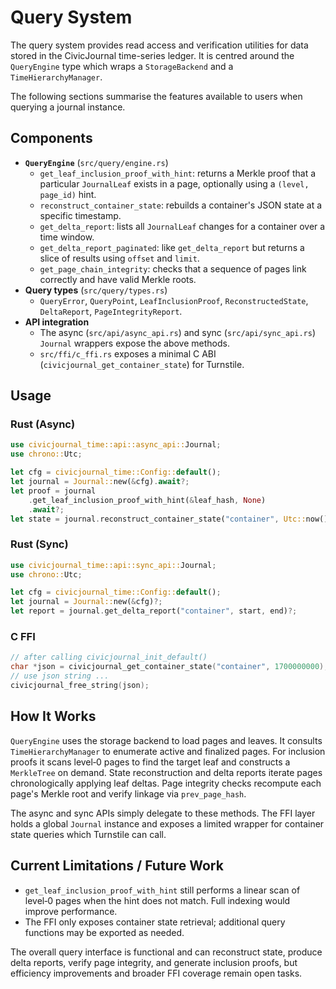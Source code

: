 # Query System

The query system provides read access and verification utilities for data stored in the CivicJournal time-series ledger.  It is centred around the `QueryEngine` type which wraps a `StorageBackend` and a `TimeHierarchyManager`.

The following sections summarise the features available to users when querying a journal instance.

## Components

- **`QueryEngine`** (`src/query/engine.rs`)
  - `get_leaf_inclusion_proof_with_hint`: returns a Merkle proof that a particular `JournalLeaf` exists in a page, optionally using a `(level, page_id)` hint.
  - `reconstruct_container_state`: rebuilds a container's JSON state at a specific timestamp.
  - `get_delta_report`: lists all `JournalLeaf` changes for a container over a time window.
  - `get_delta_report_paginated`: like `get_delta_report` but returns a slice of results using `offset` and `limit`.
  - `get_page_chain_integrity`: checks that a sequence of pages link correctly and have valid Merkle roots.
- **Query types** (`src/query/types.rs`)
  - `QueryError`, `QueryPoint`, `LeafInclusionProof`, `ReconstructedState`, `DeltaReport`, `PageIntegrityReport`.
- **API integration**
  - The async (`src/api/async_api.rs`) and sync (`src/api/sync_api.rs`) `Journal` wrappers expose the above methods.
  - `src/ffi/c_ffi.rs` exposes a minimal C ABI (`civicjournal_get_container_state`) for Turnstile.

## Usage

### Rust (Async)
```rust
use civicjournal_time::api::async_api::Journal;
use chrono::Utc;

let cfg = civicjournal_time::Config::default();
let journal = Journal::new(&cfg).await?;
let proof = journal
    .get_leaf_inclusion_proof_with_hint(&leaf_hash, None)
    .await?;
let state = journal.reconstruct_container_state("container", Utc::now()).await?;
```

### Rust (Sync)
```rust
use civicjournal_time::api::sync_api::Journal;
use chrono::Utc;

let cfg = civicjournal_time::Config::default();
let journal = Journal::new(&cfg)?;
let report = journal.get_delta_report("container", start, end)?;
```

### C FFI
```c
// after calling civicjournal_init_default()
char *json = civicjournal_get_container_state("container", 1700000000);
// use json string ...
civicjournal_free_string(json);
```

## How It Works

`QueryEngine` uses the storage backend to load pages and leaves. It consults `TimeHierarchyManager` to enumerate active and finalized pages. For inclusion proofs it scans level‑0 pages to find the target leaf and constructs a `MerkleTree` on demand. State reconstruction and delta reports iterate pages chronologically applying leaf deltas. Page integrity checks recompute each page's Merkle root and verify linkage via `prev_page_hash`.

The async and sync APIs simply delegate to these methods. The FFI layer holds a global `Journal` instance and exposes a limited wrapper for container state queries which Turnstile can call.

## Current Limitations / Future Work

- `get_leaf_inclusion_proof_with_hint` still performs a linear scan of level‑0 pages when the hint does not match. Full indexing would improve performance.
- The FFI only exposes container state retrieval; additional query functions may be exported as needed.

The overall query interface is functional and can reconstruct state, produce delta reports, verify page integrity, and generate inclusion proofs, but efficiency improvements and broader FFI coverage remain open tasks.
